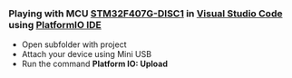 ### Playing with MCU [STM32F407G-DISC1](https://www.st.com/en/evaluation-tools/stm32f4discovery.html) in [Visual Studio Code](https://code.visualstudio.com/) using [PlatformIO IDE](https://platformio.org/)

- Open subfolder with project
- Attach your device using Mini USB
- Run the command **Platform IO: Upload**
